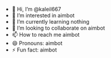 - 👋 Hi, I’m @kaleil667
- 👀 I’m interested in aimbot
- 🌱 I’m currently learning nothing
- 💞️ I’m looking to collaborate on aimbot
- 📫 How to reach me aimbot
- 😄 Pronouns: aimbot
- ⚡ Fun fact: aimbot

<!---
kaleil667/kaleil667 is a ✨ special ✨ repository because its `README.md` (this file) appears on your GitHub profile.
You can click the Preview link to take a look at your changes.
--->

